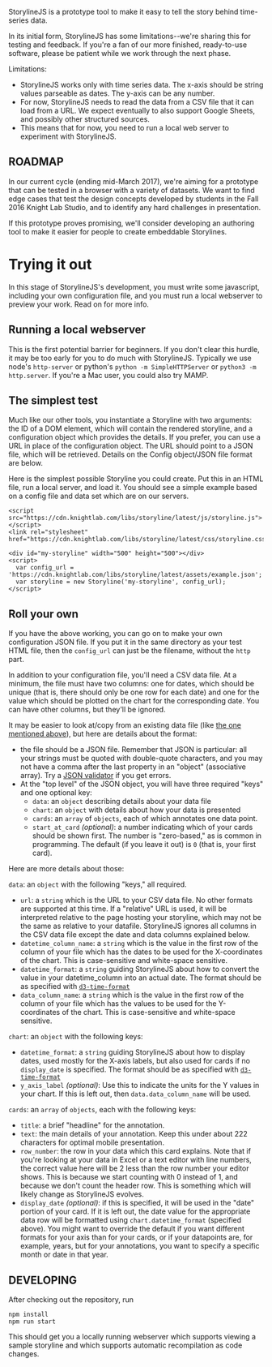StorylineJS is a prototype tool to make it easy to tell the story behind time-series data.

In its initial form, StorylineJS has some limitations--we're sharing this for testing and feedback. If you're a fan of our more finished, ready-to-use software, please be patient while we work through the next phase.

Limitations:
* StorylineJS works only with time series data. The x-axis should be string values parseable as dates. The y-axis can be any number.
* For now, StorylineJS needs to read the data from a CSV file that it can load from a URL. We expect eventually to also support Google Sheets, and possibly other structured sources.
* This means that for now, you need to run a local web server to experiment with StorylineJS.

ROADMAP
-------
In our current cycle (ending mid-March 2017), we're aiming for a prototype that can be tested in a browser with a variety of datasets. We want to find edge cases that test the design concepts developed by students in the Fall 2016 Knight Lab Studio, and to identify any hard challenges in presentation.

If this prototype proves promising, we'll consider developing an authoring tool to make it easier for people to create embeddable Storylines.


# Trying it out
In this stage of StorylineJS's development, you must write some javascript, including your own configuration file, and you must run a local webserver to preview your work. Read on for more info.

## Running a local webserver

This is the first potential barrier for beginners. If you don't clear this hurdle, it may be too early for you to do much with StorylineJS. Typically we use node's `http-server` or python's `python -m SimpleHTTPServer` or `python3 -m http.server`. If you're a Mac user, you could also try MAMP. 

## The simplest test


Much like our other tools, you instantiate a Storyline with two arguments: the ID of a DOM element, which will contain the rendered storyline, and a configuration object which provides the details. If you prefer, you can use a URL in place of the configuration object. The URL should point to a JSON file, which will be retrieved. Details on the Config object/JSON file format are below.

Here is the simplest possible Storyline you could create. Put this in an HTML file, run a local server, and load it. You should see a simple example based on a config file and data set which are on our servers.

```
<script src="https://cdn.knightlab.com/libs/storyline/latest/js/storyline.js"></script>
<link rel="stylesheet" href="https://cdn.knightlab.com/libs/storyline/latest/css/storyline.css">

<div id="my-storyline" width="500" height="500"></div>
<script>
  var config_url = 'https://cdn.knightlab.com/libs/storyline/latest/assets/example.json';
  var storyline = new Storyline('my-storyline', config_url);
</script>
```

## Roll your own

If you have the above working, you can go on to make your own configuration JSON file. If you put it in the same directory as your test HTML file, then the `config_url` can just be the filename, without the `http` part.

In addition to your configuration file, you'll need a CSV data file. At a minimum, the file must have two columns: one for dates, which should be unique (that is, there should only be one row for each date) and one for the value which should be plotted on the chart for the corresponding date. You can have other columns, but they'll be ignored.

It may be easier to look at/copy from an existing data file (like [the one mentioned above](https://github.com/NUKnightLab/storyline/blob/master/src/assets/example.json)), but here are details about the format:

* the file should be a JSON file. Remember that JSON is particular: all your strings must be quoted with double-quote characters, and you may not have a comma after the last property in an "object" (associative array). Try a [JSON validator](http://jsonlint.com/) if you get errors.
* At the "top level" of the JSON object, you will have three required "keys" and one optional key:
  * `data`: an `object` describing details about your data file
  * `chart`: an `object` with details about how your data is presented
  * `cards`: an `array` of `objects`, each of which annotates one data point.
  * `start_at_card` *(optional)*:  a number indicating which of your cards should be shown first. The number is "zero-based," as is common in programming. The default (if you leave it out) is `0` (that is, your first card).

Here are more details about those:

`data`: an `object` with the following "keys," all required.
* `url`: a `string` which is the URL to your CSV data file. No other formats are supported at this time. If a "relative" URL is used, it will be interpreted relative to the page hosting your storyline, which may not be the same as relative to your datafile. StorylineJS ignores all columns in the CSV data file except the date and data columns explained below.
* `datetime_column_name`: a `string` which is the value in the first row of the column of your file which has the dates to be used for the X-coordinates of the chart. This is case-sensitive and white-space sensitive.
* `datetime_format`: a `string` guiding StorylineJS about how to convert the value in your datetime_column into an actual date. The format should be as specified with [`d3-time-format`](https://github.com/d3/d3-time-format/blob/master/README.md#locale_format)
* `data_column_name`: a `string` which is the value in the first row of the column of your file which has the values to be used for the Y-coordinates of the chart. This is case-sensitive and white-space sensitive.

`chart`: an `object` with the following keys:

* `datetime_format`: a `string` guiding StorylineJS about how to display dates, used mostly for the X-axis labels, but also used for cards if no `display_date` is specified. The format should be as specified with [`d3-time-format`](https://github.com/d3/d3-time-format/blob/master/README.md#locale_format)
* `y_axis_label` *(optional)*: Use this to indicate the units for the Y values in your chart. If this is left out, then `data.data_column_name` will be used.

`cards`: an `array` of `objects`, each with the following keys:
* `title`: a brief "headline" for the annotation.
* `text`: the main details of your annotation. Keep this under about 222 characters for optimal mobile presentation.
* `row_number`: the row in your data which this card explains. Note that if you're looking at your data in Excel or a text editor with line numbers, the correct value here will be 2 less than the row number your editor shows. This is because we start counting with 0 instead of 1, and because we don't count the header row. This is something which will likely change as StorylineJS evolves.
* `display_date` *(optional)*: if this is specified, it will be used in the "date" portion of your card. If it is left out, the date value for the appropriate data row will be formatted using `chart.datetime_format` (specified above). You might want to override the default if you want different formats for your axis than for your cards, or if your datapoints are, for example, years, but for your annotations, you want to specify a specific month or date in that year.


DEVELOPING
----------
After checking out the repository, run

    npm install
    npm run start

This should get you a locally running webserver which supports viewing a sample storyline and which supports automatic recompilation as code changes.

